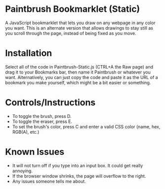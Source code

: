 # Paintbrush Bookmarklet (Static) #
A JavaScript bookmarklet that lets you draw on any webpage in any color you want. This is an alternate version that allows drawings to stay still as you scroll through the page, instead of being fixed as you move.

# Installation #
Select all of the code in Paintbrush-Static.js (CTRL+A the Raw page) and drag it to your Bookmarks bar, then name it Paintbrush or whatever you want. Alternatively, you can just copy the code and paste it as the URL of a bookmark you make yourself, which might be a bit easier or something.

# Controls/Instructions #
- To toggle the brush, press D.
- To toggle the eraser, press E.
- To set the brush's color, press C and enter a valid CSS color (name, hex, RGB(A), etc.)

# Known Issues #
- It will not turn off if you type into an input box. It could get really annoying.
- If the browser window shrinks, the page will overflow to the right.
- Any issues someone tells me about.
